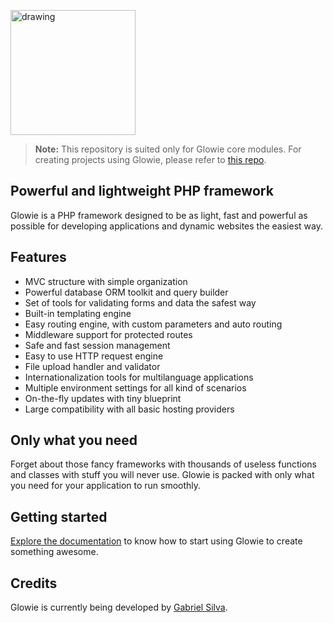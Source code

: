 <a href="https://glowie.tk" target="_blank"><img src="https://i.imgur.com/5tsmOE4.png" alt="drawing" width="200"/></a>

> **Note:** This repository is suited only for Glowie core modules. For creating projects using Glowie, please refer to <a href="https://github.com/glowieframework/glowie">this repo</a>.

## Powerful and lightweight PHP framework
Glowie is a PHP framework designed to be as light, fast and powerful as possible for developing applications and dynamic websites the easiest way.

## Features
- MVC structure with simple organization
- Powerful database ORM toolkit and query builder
- Set of tools for validating forms and data the safest way
- Built-in templating engine
- Easy routing engine, with custom parameters and auto routing
- Middleware support for protected routes
- Safe and fast session management
- Easy to use HTTP request engine
- File upload handler and validator
- Internationalization tools for multilanguage applications
- Multiple environment settings for all kind of scenarios
- On-the-fly updates with tiny blueprint
- Large compatibility with all basic hosting providers

## Only what you need
Forget about those fancy frameworks with thousands of useless functions and classes with stuff you will never use. Glowie is packed with only what you need for your application to run smoothly.

## Getting started
[Explore the documentation](https://glowie.tk/docs) to know how to start using Glowie to create something awesome.

## Credits
Glowie is currently being developed by [Gabriel Silva](https://eugabrielsilva.tk).